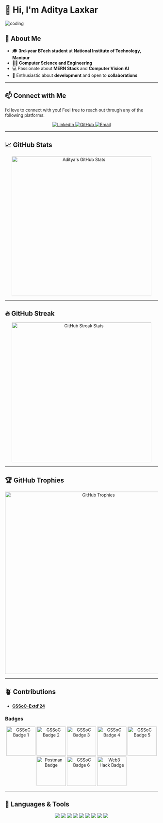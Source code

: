 # 👋 Hi, I'm Aditya Laxkar

![coding](https://user-images.githubusercontent.com/74038190/229223263-cf2e4b07-2615-4f87-9c38-e37600f8381a.gif)

## 🌟 About Me

- 🎓 **3rd-year BTech student** at **National Institute of Technology, Manipur**
- 👨‍💻 **Computer Science and Engineering**
- 💻 Passionate about **MERN Stack** and **Computer Vision AI**
- 🚀 Enthusiastic about **development** and open to **collaborations**

---

## 📫 Connect with Me

I’d love to connect with you! Feel free to reach out through any of the following platforms:

<div align="center">
  <!-- LinkedIn -->
  <a href="https://www.linkedin.com/in/aditya-laxkar-191a2328a" target="_blank">
    <img src="https://img.shields.io/badge/LinkedIn-0077B5?style=for-the-badge&logo=linkedin&logoColor=white" alt="LinkedIn" />
  </a>

  <!-- GitHub -->
  <a href="https://github.com/adityalaxkar123" target="_blank">
    <img src="https://img.shields.io/badge/GitHub-181717?style=for-the-badge&logo=github&logoColor=white" alt="GitHub" />
  </a>

  <!-- Email -->
  <a href="mailto:laxkaraditya55@gmail.com" target="_blank">
    <img src="https://img.shields.io/badge/Email-D14836?style=for-the-badge&logo=gmail&logoColor=white" alt="Email" />
  </a>
</div>

---

## 📈 GitHub Stats

<div align="center">
  <img src="https://github-readme-stats.vercel.app/api?username=adityalaxkar123&show_icons=true&theme=chartreuse-dark&include_all_commits=true&count_private=true" alt="Aditya's GitHub Stats" width="460"/>
</div>

---

## 🔥 GitHub Streak

<div align="center">
  <img src="https://github-readme-streak-stats.herokuapp.com/?user=adityalaxkar123&theme=dark" alt="GitHub Streak Stats" width="460"/>
</div>

---

## 🏆 GitHub Trophies

<div align="center">
  <img src="https://github-profile-trophy.vercel.app/?username=adityalaxkar123&theme=darkhub&no-frame=true&row=1&column=6" alt="GitHub Trophies" width="600"/>
</div>

---

## 🪴 Contributions

- **[GSSoC-Extd'24](https://github.com/GSSoC24)**

### Badges
<div align="center">
  <img src="https://gssoc.girlscript.tech/badges/1.png?imwidth=256" alt="GSSoC Badge 1" width="96">
  <img src="https://gssoc.girlscript.tech/badges/2.png?imwidth=256" alt="GSSoC Badge 2" width="96">
  <img src="https://gssoc.girlscript.tech/badges/3.png?imwidth=256" alt="GSSoC Badge 3" width="96">
  <img src="https://gssoc.girlscript.tech/badges/4.png?imwidth=256" alt="GSSoC Badge 4" width="96">
  <img src="https://gssoc.girlscript.tech/badges/5.png?imwidth=256" alt="GSSoC Badge 5" width="96">
  <img src="https://gssoc.girlscript.tech/badges/postman.png?imwidth=256" alt="Postman Badge" width="96">
  <img src="https://gssoc.girlscript.tech/badges/6.png?imwidth=256" alt="GSSoC Badge 6" width="96">
  <img src="https://gssoc.girlscript.tech/badges/web3hack.png?imwidth=256" alt="Web3 Hack Badge" width="96">
</div>

---

## 💬 Languages & Tools

<p align="center">
  <img src="https://img.shields.io/badge/JavaScript-F7DF1E?style=for-the-badge&logo=javascript&logoColor=black" />
  <img src="https://img.shields.io/badge/Node.js-339933?style=for-the-badge&logo=nodedotjs&logoColor=white" />
  <img src="https://img.shields.io/badge/React-61DAFB?style=for-the-badge&logo=react&logoColor=black" />
  <img src="https://img.shields.io/badge/Express.js-404D59?style=for-the-badge&logo=express&logoColor=white" />
  <img src="https://img.shields.io/badge/MongoDB-47A248?style=for-the-badge&logo=mongodb&logoColor=white" />
  <img src="https://img.shields.io/badge/Python-3776AB?style=for-the-badge&logo=python&logoColor=white" />
  <img src="https://img.shields.io/badge/OpenCV-5C3EE8?style=for-the-badge&logo=opencv&logoColor=white" />
  <img src="https://img.shields.io/badge/AI-00B0B9?style=for-the-badge&logo=artificialintelligence&logoColor=white" />
  <img src="https://img.shields.io/badge/TensorFlow-FF6F00?style=for-the-badge&logo=tensorflow&logoColor=white" />
</p>
